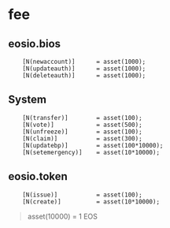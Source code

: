 # fee

## eosio.bios
        [N(newaccount)]      = asset(1000);
        [N(updateauth)]      = asset(1000);
        [N(deleteauth)]      = asset(1000);

## System
        [N(transfer)]        = asset(100);
        [N(vote)]            = asset(500);
        [N(unfreeze)]        = asset(100);
        [N(claim)]           = asset(300);
        [N(updatebp)]        = asset(100*10000);
        [N(setemergency)]    = asset(10*10000);

## eosio.token
        [N(issue)]           = asset(100);
        [N(create)]          = asset(10*10000);

> asset(10000) = 1 EOS